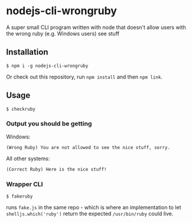 # nodejs-cli-wrongruby
A super small CLI program written with node that doesn't allow users with the wrong ruby (e.g. Windows users) see stuff

## Installation

`$ npm i -g nodejs-cli-wrongruby`

Or check out this repository, run `npm install` and then `npm link`.

## Usage

`$ checkruby`

### Output you should be getting

Windows:

```
(Wrong Ruby) You are not allowed to see the nice stuff, sorry.
```

All other systems:

```
(Correct Ruby) Here is the nice stuff!
```

### Wrapper CLI

`$ fakeruby`

runs `fake.js` in the same repo - which is where an implementation to let `shelljs.which('ruby')` return the expected `/usr/bin/ruby` could live.